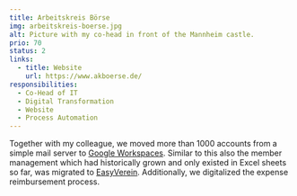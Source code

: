```yaml
---
title: Arbeitskreis Börse
img: arbeitskreis-boerse.jpg
alt: Picture with my co-head in front of the Mannheim castle.
prio: 70
status: 2
links:
  - title: Website
    url: https://www.akboerse.de/
responsibilities:
  - Co-Head of IT
  - Digital Transformation
  - Website
  - Process Automation
---
```


Together with my colleague, we moved more than 1000 accounts from a simple mail server to [Google Workspaces](https://workspace.google.com/). Similar to this also the member management which had historically grown and only existed in Excel sheets so far, was migrated to [EasyVerein](https://easyverein.com/). Additionally, we digitalized the expense reimbursement process.

